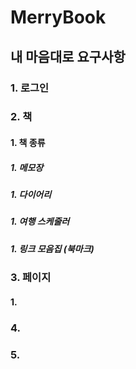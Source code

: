 # MerryBook
## **내 마음대로 요구사항**
### 1. 로그인 
### 2. 책
#### 1. 책 종류
##### 1. 메모장
##### 1. 다이어리
##### 1. 여행 스케줄러
##### 1. 링크 모음집 (북마크)

 
### 3. 페이지
#### 1. 
    
### 4.
### 5.


